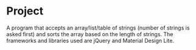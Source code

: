 # Project
 A program that accepts an array/list/table of strings (number of strings is asked first) and sorts the array based on the length of strings.
 The frameworks and libraries used are jQuery and Material Design Lite.

